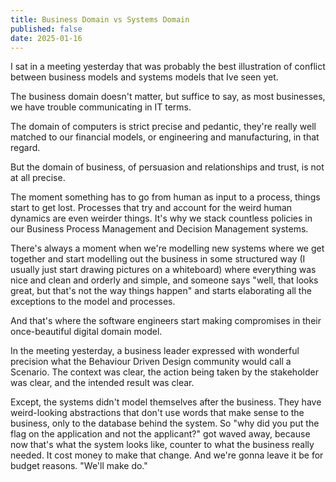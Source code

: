 ```yaml
---
title: Business Domain vs Systems Domain
published: false
date: 2025-01-16
---
```

I sat in a meeting yesterday that was probably the best illustration of conflict between business models and systems models that Ive seen yet.

The business domain doesn't matter, but suffice to say, as most businesses, we have trouble communicating in IT terms.

The domain of computers is strict precise and pedantic, they're really well matched to our financial models, or engineering and manufacturing, in that regard.

But the domain of business, of persuasion and relationships and trust, is not at all precise.

The moment something has to go from human as input to a process, things start to get lost. Processes that try and account for the weird human dynamics are even weirder things. It's why we stack countless policies in our Business Process Management and Decision Management systems.

There's always a moment when we're modelling new systems where we get together and start modelling out the business in some structured way (I usually just start drawing pictures on a whiteboard) where everything was nice and clean and orderly and simple, and someone says "well, that looks great, but that's not the way things happen" and starts elaborating all the exceptions to the model and processes.

And that's where the software engineers start making compromises in their once-beautiful digital domain model.

In the meeting yesterday, a business leader expressed with wonderful precision what the Behaviour Driven Design community would call a Scenario. The context was clear, the action being taken by the stakeholder was clear, and the intended result was clear.

Except, the systems didn't model themselves after the business. They have weird-looking abstractions that don't use words that make sense to the business, only to the database behind the system. So "why did you put the flag on the application and not the applicant?" got waved away, because now that's what the system looks like, counter to what the business really needed. It cost money to make that change. And we're gonna leave it be for budget reasons. "We'll make do."



